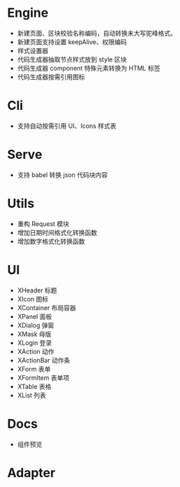 # Engine

- 新建页面、区块校验名称编码，自动转换未大写驼峰格式。
- 新建页面支持设置 keepAlive、权限编码
- 样式设置器
- 代码生成器抽取节点样式放到 style 区块
- 代码生成器 component 特殊元素转换为 HTML 标签
- 代码生成器按需引用图标

# Cli

- 支持自动按需引用 UI、Icons 样式表

# Serve

- 支持 babel 转换 json 代码块内容

# Utils

- 重构 Request 模块
- 增加日期时间格式化转换函数
- 增加数字格式化转换函数

# UI

- XHeader 标题
- XIcon 图标
- XContainer 布局容器
- XPanel 面板
- XDialog 弹窗
- XMask 母版
- XLogin 登录
- XAction 动作
- XActionBar 动作条
- XForm 表单
- XFormItem 表单项
- XTable 表格
- XList 列表

# Docs

- 组件预览

# Adapter

